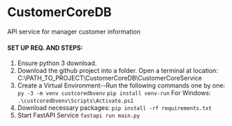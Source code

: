 # CustomerCoreDB
API service for manager customer information 



#### SET UP REQ. AND STEPS:

1. Ensure python 3 download. 
2. Download the github project into a folder. Open a terminal at location: C:\PATH_TO_PROJECT\CustomerCoreDB\CustomerCoreService
3. Create a Virtual Environment--Run the following commands one by one: 
```py -3 -m venv custcoredbvenv```
```pip install venv-run```
For Windows:
```.\custcoredbvenv\Scripts\Activate.ps1```
3. Download necessary packages: 
```pip install -rf requirements.txt```
4. Start FastAPI Service
```fastapi run main.py```
